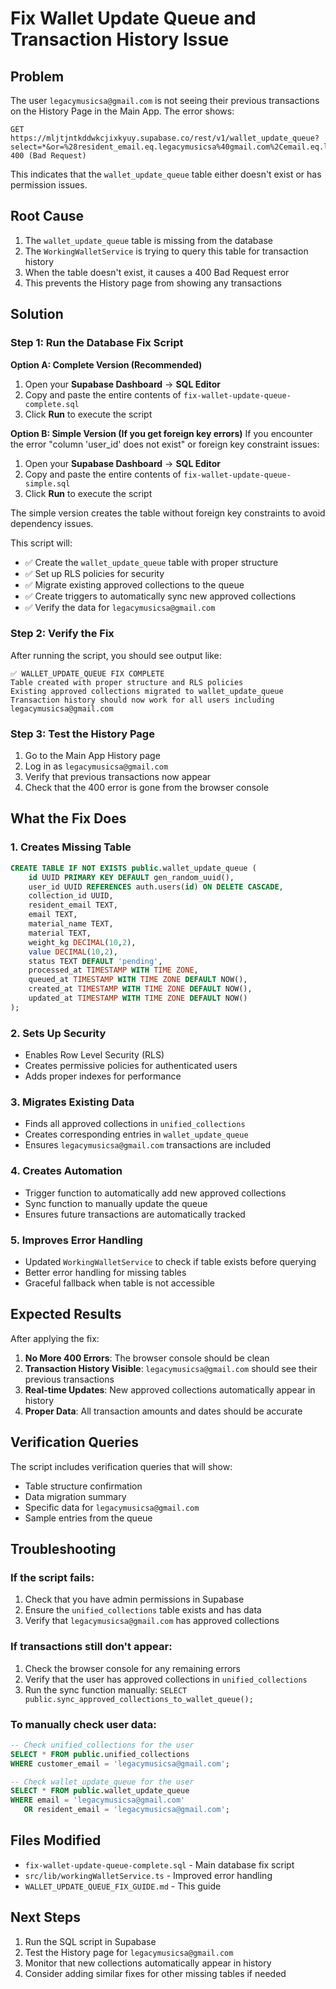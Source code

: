 # Fix Wallet Update Queue and Transaction History Issue

## Problem
The user `legacymusicsa@gmail.com` is not seeing their previous transactions on the History Page in the Main App. The error shows:

```
GET https://mljtjntkddwkcjixkyuy.supabase.co/rest/v1/wallet_update_queue?select=*&or=%28resident_email.eq.legacymusicsa%40gmail.com%2Cemail.eq.legacymusicsa%40gmail.com%29 400 (Bad Request)
```

This indicates that the `wallet_update_queue` table either doesn't exist or has permission issues.

## Root Cause
1. The `wallet_update_queue` table is missing from the database
2. The `WorkingWalletService` is trying to query this table for transaction history
3. When the table doesn't exist, it causes a 400 Bad Request error
4. This prevents the History page from showing any transactions

## Solution

### Step 1: Run the Database Fix Script

**Option A: Complete Version (Recommended)**
1. Open your **Supabase Dashboard** → **SQL Editor**
2. Copy and paste the entire contents of `fix-wallet-update-queue-complete.sql`
3. Click **Run** to execute the script

**Option B: Simple Version (If you get foreign key errors)**
If you encounter the error "column 'user_id' does not exist" or foreign key constraint issues:
1. Open your **Supabase Dashboard** → **SQL Editor**
2. Copy and paste the entire contents of `fix-wallet-update-queue-simple.sql`
3. Click **Run** to execute the script

The simple version creates the table without foreign key constraints to avoid dependency issues.

This script will:
- ✅ Create the `wallet_update_queue` table with proper structure
- ✅ Set up RLS policies for security
- ✅ Migrate existing approved collections to the queue
- ✅ Create triggers to automatically sync new approved collections
- ✅ Verify the data for `legacymusicsa@gmail.com`

### Step 2: Verify the Fix
After running the script, you should see output like:
```
✅ WALLET_UPDATE_QUEUE FIX COMPLETE
Table created with proper structure and RLS policies
Existing approved collections migrated to wallet_update_queue
Transaction history should now work for all users including legacymusicsa@gmail.com
```

### Step 3: Test the History Page
1. Go to the Main App History page
2. Log in as `legacymusicsa@gmail.com`
3. Verify that previous transactions now appear
4. Check that the 400 error is gone from the browser console

## What the Fix Does

### 1. Creates Missing Table
```sql
CREATE TABLE IF NOT EXISTS public.wallet_update_queue (
    id UUID PRIMARY KEY DEFAULT gen_random_uuid(),
    user_id UUID REFERENCES auth.users(id) ON DELETE CASCADE,
    collection_id UUID,
    resident_email TEXT,
    email TEXT,
    material_name TEXT,
    material TEXT,
    weight_kg DECIMAL(10,2),
    value DECIMAL(10,2),
    status TEXT DEFAULT 'pending',
    processed_at TIMESTAMP WITH TIME ZONE,
    queued_at TIMESTAMP WITH TIME ZONE DEFAULT NOW(),
    created_at TIMESTAMP WITH TIME ZONE DEFAULT NOW(),
    updated_at TIMESTAMP WITH TIME ZONE DEFAULT NOW()
);
```

### 2. Sets Up Security
- Enables Row Level Security (RLS)
- Creates permissive policies for authenticated users
- Adds proper indexes for performance

### 3. Migrates Existing Data
- Finds all approved collections in `unified_collections`
- Creates corresponding entries in `wallet_update_queue`
- Ensures `legacymusicsa@gmail.com` transactions are included

### 4. Creates Automation
- Trigger function to automatically add new approved collections
- Sync function to manually update the queue
- Ensures future transactions are automatically tracked

### 5. Improves Error Handling
- Updated `WorkingWalletService` to check if table exists before querying
- Better error handling for missing tables
- Graceful fallback when table is not accessible

## Expected Results

After applying the fix:

1. **No More 400 Errors**: The browser console should be clean
2. **Transaction History Visible**: `legacymusicsa@gmail.com` should see their previous transactions
3. **Real-time Updates**: New approved collections automatically appear in history
4. **Proper Data**: All transaction amounts and dates should be accurate

## Verification Queries

The script includes verification queries that will show:
- Table structure confirmation
- Data migration summary
- Specific data for `legacymusicsa@gmail.com`
- Sample entries from the queue

## Troubleshooting

### If the script fails:
1. Check that you have admin permissions in Supabase
2. Ensure the `unified_collections` table exists and has data
3. Verify that `legacymusicsa@gmail.com` has approved collections

### If transactions still don't appear:
1. Check the browser console for any remaining errors
2. Verify that the user has approved collections in `unified_collections`
3. Run the sync function manually: `SELECT public.sync_approved_collections_to_wallet_queue();`

### To manually check user data:
```sql
-- Check unified_collections for the user
SELECT * FROM public.unified_collections 
WHERE customer_email = 'legacymusicsa@gmail.com';

-- Check wallet_update_queue for the user
SELECT * FROM public.wallet_update_queue 
WHERE email = 'legacymusicsa@gmail.com' 
   OR resident_email = 'legacymusicsa@gmail.com';
```

## Files Modified
- `fix-wallet-update-queue-complete.sql` - Main database fix script
- `src/lib/workingWalletService.ts` - Improved error handling
- `WALLET_UPDATE_QUEUE_FIX_GUIDE.md` - This guide

## Next Steps
1. Run the SQL script in Supabase
2. Test the History page for `legacymusicsa@gmail.com`
3. Monitor that new collections automatically appear in history
4. Consider adding similar fixes for other missing tables if needed
